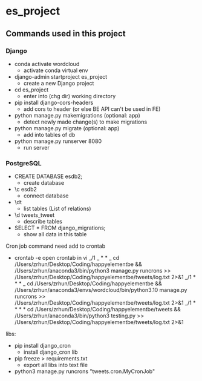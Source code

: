 # es_project

## Commands used in this project

### Django

- conda activate wordcloud
  - activate conda virtual env
- django-admin startproject es_project
  - create a new Django project
- cd es_project
  - enter into (chg dir) working directory
- pip install django-cors-headers
  - add cors to header (or else BE API can't be used in FE)
- python manage.py makemigrations (optional: app)
  - detect newly made change(s) to make migrations
- python manage.py migrate (optional: app)
  - add into tables of db
- python manage.py runserver 8080
  - run server

### PostgreSQL

- CREATE DATABASE esdb2;
  - create database
- \c esdb2
  - connect database
- \dt
  - list tables (List of relations)
- \d tweets_tweet
  - describe tables
- SELECT \* FROM django_migrations;
  - show all data in this table

Cron job command need add to crontab

- crontab -e
  open crontab in vi
  _/1 _ \* \* _ cd /Users/zrhun/Desktop/Coding/happyelementbe && /Users/zrhun/anaconda3/bin/python3 manage.py runcrons >> /Users/zrhun/Desktop/Coding/happyelementbe/tweets/log.txt 2>&1
  _/1 \* \* \* _ cd /Users/zrhun/Desktop/Coding/happyelementbe && /Users/zrhun/anaconda3/envs/wordcloud/bin/python3.10 manage.py runcrons >> /Users/zrhun/Desktop/Coding/happyelementbe/tweets/log.txt 2>&1
  _/1 \* \* \* \* cd /Users/zrhun/Desktop/Coding/happyelementbe/tweets && /Users/zrhun/anaconda3/bin/python3 testing.py >> /Users/zrhun/Desktop/Coding/happyelementbe/tweets/log.txt 2>&1

libs:

- pip install django_cron
  - install django_cron lib
- pip freeze > requirements.txt
  - export all libs into text file
- python3 manage.py runcrons "tweets.cron.MyCronJob"
